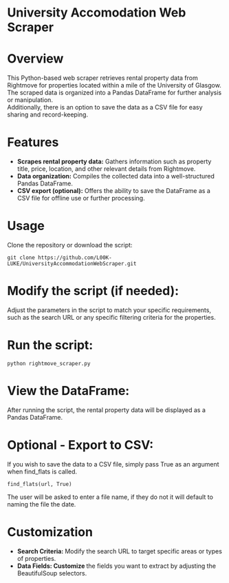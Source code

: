 # University Accomodation Web Scraper

# Overview
This Python-based web scraper retrieves rental property data from Rightmove for properties located within a mile of the University of Glasgow. </br> 
The scraped data is organized into a Pandas DataFrame for further analysis or manipulation. </br> 
Additionally, there is an option to save the data as a CSV file for easy sharing and record-keeping.

# Features
* <b>Scrapes rental property data:</b> Gathers information such as property title, price, location, and other relevant details from Rightmove.
* <b>Data organization:</b> Compiles the collected data into a well-structured Pandas DataFrame.
* <b>CSV export (optional):</b> Offers the ability to save the DataFrame as a CSV file for offline use or further processing.

# Usage
Clone the repository or download the script:


```
git clone https://github.com/L00K-LUKE/UniversityAccommodationWebScraper.git
```

# Modify the script (if needed):

Adjust the parameters in the script to match your specific requirements, such as the search URL or any specific filtering criteria for the properties.

# Run the script:

`python rightmove_scraper.py`

# View the DataFrame:

After running the script, the rental property data will be displayed as a Pandas DataFrame.

# Optional - Export to CSV:

If you wish to save the data to a CSV file, simply pass True as an argument when find_flats is called. 

```
find_flats(url, True)
```
The user will be asked to enter a file name, if they do not it will default to naming the file the date.

# Customization
* <b>Search Criteria: </b> Modify the search URL to target specific areas or types of properties.
* <b>Data Fields: Customize </b> the fields you want to extract by adjusting the BeautifulSoup selectors.

  

